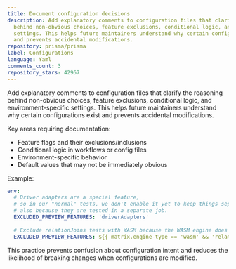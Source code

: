 ```yaml
---
title: Document configuration decisions
description: Add explanatory comments to configuration files that clarify the reasoning
  behind non-obvious choices, feature exclusions, conditional logic, and environment-specific
  settings. This helps future maintainers understand why certain configurations exist
  and prevents accidental modifications.
repository: prisma/prisma
label: Configurations
language: Yaml
comments_count: 3
repository_stars: 42967
---
```


Add explanatory comments to configuration files that clarify the reasoning behind non-obvious choices, feature exclusions, conditional logic, and environment-specific settings. This helps future maintainers understand why certain configurations exist and prevents accidental modifications.

Key areas requiring documentation:
- Feature flags and their exclusions/inclusions
- Conditional logic in workflows or config files  
- Environment-specific behavior
- Default values that may not be immediately obvious

Example:
```yaml
env:
  # Driver adapters are a special feature, 
  # so in our "normal" tests, we don't enable it yet to keep things separated, 
  # also because they are tested in a separate job.
  EXCLUDED_PREVIEW_FEATURES: 'driverAdapters'
  
  # Exclude relationJoins tests with WASM because the WASM engine does not include the necessary changes yet.
  EXCLUDED_PREVIEW_FEATURES: ${{ matrix.engine-type == 'wasm' && 'relationJoins' || '' }}
```

This practice prevents confusion about configuration intent and reduces the likelihood of breaking changes when configurations are modified.
